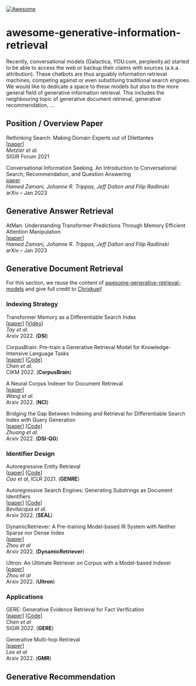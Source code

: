 [![Awesome](https://awesome.re/badge-flat2.svg)](https://awesome.re)

# awesome-generative-information-retrieval

Recently, conversational models (Galactica, YOU.com, perplexity.ai) started to be able to access the web or backup their claims with sources (a.k.a. attribution). These chatbots are thus arguably information retrieval machines, competing against or even substituing traditional search engines. We would like to dedicate a space to these models but also to the more general field of generative information retrieval. This includes the neighbouring topic of generative document retrieval, generative recommendation, ...


## Position / Overview Paper

Rethinking Search: Making Domain Experts out of Dilettantes  
[[paper](https://arxiv.org/pdf/2105.02274.pdf)]  
*Metzler et al.*  
SIGIR Forum 2021


Conversational Information Seeking. An Introduction to Conversational Search, Recommendation, and Question Answering  
[paper](https://www.sciencedirect.com/science/article/pii/S0956713521008355)  
*Hamed Zamani, Johanne R. Trippas, Jeff Dalton and Filip Radlinski*  
arXiv – Jan 2023


## Generative Answer Retrieval

AtMan: Understanding Transformer Predictions Through Memory Efficient Attention Manipulation  
[[paper](https://arxiv.org/pdf/2301.08110.pdf)]  
*Hamed Zamani, Johanne R. Trippas, Jeff Dalton and Filip Radlinski*  
arXiv – Jan 2023

## Generative Document Retrieval

For this section, we reuse the content of [awesome-generative-retrieval-models](https://github.com/Chriskuei/awesome-generative-retrieval-models) and give full credit to [Chriskuei](https://github.com/Chriskuei)!

### Indexing Strategy

Transformer Memory as a Differentiable Search Index  
[[paper](https://arxiv.org/abs/2202.06991)] [[Video](https://www.youtube.com/watch?v=qlB0TPBQ7YY)]  
*Tay et al.*  
Arxiv 2022.  (**DSI**)

CorpusBrain: Pre-train a Generative Retrieval Model for Knowledge-Intensive Language Tasks  
[[paper](https://arxiv.org/abs/2208.07652)] [[Code](https://github.com/ict-bigdatalab/CorpusBrain)]  
*Chen et al.*  
CIKM 2022.  (**CorpusBrain**)

A Neural Corpus Indexer for Document Retrieval  
[[paper](https://arxiv.org/abs/2206.02743)]  
*Wang et al.*  
Arxiv 2022. (**NCI**)

Bridging the Gap Between Indexing and Retrieval for Differentiable Search Index with Query Generation  
[[paper](https://arxiv.org/abs/2206.10128)] [[Code](https://github.com/ArvinZhuang/DSI-transformers)]  
*Zhuang et al.*  
Arxiv 2022. (**DSI-QG**)

### Identifier Design

Autoregressive Entity Retrieval  
[[paper](https://arxiv.org/pdf/2010.00904.pdf)] [[Code](https://github.com/facebookresearch/GENRE)]  
*Cao et al*, ICLR 2021.  (**GENRE**)

Autoregressive Search Engines: Generating Substrings as Document Identifiers  
[[paper](https://arxiv.org/pdf/2204.10628.pdf)] [[Code](https://github.com/facebookresearch/SEAL)]  
*Bevilacqua et al.*  
Arxiv 2022.  (**SEAL**)

DynamicRetriever: A Pre-training Model-based IR System with Neither Sparse nor Dense Index  
[[paper](https://arxiv.org/pdf/2203.00537.pdf)]  
*Zhou et al*  
Arxiv 2022. (**DynamicRetriever**)

Ultron: An Ultimate Retriever on Corpus with a Model-based Indexer  
[[paper](https://arxiv.org/pdf/2208.09257.pdf)]  
*Zhou et al*  
Arxiv 2022. (**Ultron**)

### Applications

GERE: Generative Evidence Retrieval for Fact Verification  
[[paper](https://dl.acm.org/doi/pdf/10.1145/3477495.3531827)] [[Code](https://github.com/Chriskuei/GERE)]  
*Chen et al*  
SIGIR 2022.  (**GERE**)

Generative Multi-hop Retrieval  
[[paper](https://arxiv.org/pdf/2204.13596.pdf)]  
*Lee et al*  
Arxiv 2022. (**GMR**)


## Generative Recommendation

